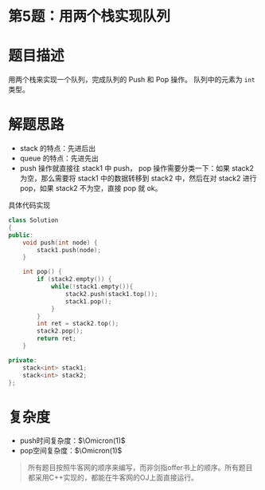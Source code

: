<!--
 * @Author: JohnJeep
 * @Date: 2021-01-11 22:23:18
 * @LastEditTime: 2021-09-23 18:44:22
 * @LastEditors: Windows10
 * @Description: In User Settings Edit
-->

#  第5题：用两个栈实现队列

# 题目描述
用两个栈来实现一个队列，完成队列的 Push 和 Pop 操作。 队列中的元素为 `int` 类型。

# 解题思路
- stack 的特点：先进后出
- queue 的特点：先进先出
- push 操作就直接往 stack1 中 push， pop 操作需要分类一下：如果 stack2 为空，那么需要将 stack1 中的数据转移到 stack2 中，然后在对 stack2 进行 pop，如果 stack2 不为空，直接 pop 就 ok。

具体代码实现
```cpp
class Solution
{
public:
    void push(int node) {
        stack1.push(node);
    }

    int pop() {
        if (stack2.empty()) {
            while(!stack1.empty()){
                stack2.push(stack1.top());
                stack1.pop();
            }
        }
        int ret = stack2.top();
        stack2.pop();
        return ret;
    }

private:
    stack<int> stack1;
    stack<int> stack2;
};
```

# 复杂度
- push时间复杂度：$\Omicron(1)$
- pop空间复杂度：$\Omicron(1)$


> 所有题目按照牛客网的顺序来编写，而非剑指offer书上的顺序。所有题目都采用C++实现的，都能在牛客网的OJ上面直接运行。